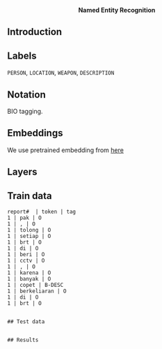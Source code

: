 <p align="center"><b>Named Entity Recognition</b></p>

## Introduction

## Labels
`PERSON`, `LOCATION`, `WEAPON`, `DESCRIPTION`

## Notation
BIO tagging.

## Embeddings
We use pretrained embedding from [here](https://tfhub.dev/google/nnlm-id-dim50-with-normalization/2)

## Layers


## Train data
```
report#  | token | tag
1 | pak | O
1 | , | O
1 | tolong | O
1 | setiap | O
1 | brt | O
1 | di | O
1 | beri | O
1 | cctv | O
1 | , | O
1 | karena | O
1 | banyak | O
1 | copet | B-DESC
1 | berkeliaran | O
1 | di | O
1 | brt | O


## Test data


## Results
